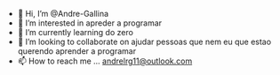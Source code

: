 - 👋 Hi, I’m @Andre-Gallina
- 👀 I’m interested in  apreder a programar
- 🌱 I’m currently learning  do zero
- 💞️ I’m looking to collaborate on ajudar pessoas que nem  eu que estao querendo aprender a programar
- 📫 How to reach me ...  andrelrg11@outlook.com

<!---
Andre-Gallina/Andre-Gallina is a ✨ special ✨ repository because its `README.md` (this file) appears on your GitHub profile.
You can click the Preview link to take a look at your changes.
--->
